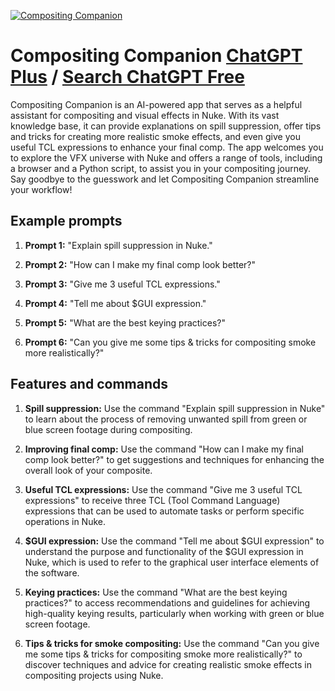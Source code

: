 
[![Compositing Companion](https://files.oaiusercontent.com/file-NJv1k7USqur4U6W0MI0ef2la?se=2123-10-17T19%3A41%3A10Z&sp=r&sv=2021-08-06&sr=b&rscc=max-age%3D31536000%2C%20immutable&rscd=attachment%3B%20filename%3Dwire%2520work%2520flow.jpg&sig=ZGCzMbY2v1eJFCGyQhy4DScfLLSoR%2BQMStPu8DsnT0g%3D)](https://chat.openai.com/g/g-y7thgE0Fs-compositing-companion)

# Compositing Companion [ChatGPT Plus](https://chat.openai.com/g/g-y7thgE0Fs-compositing-companion) / [Search ChatGPT Free](https://gptcall.net/index.html#/?search=Compositing%20Companion)

Compositing Companion is an AI-powered app that serves as a helpful assistant for compositing and visual effects in Nuke. With its vast knowledge base, it can provide explanations on spill suppression, offer tips and tricks for creating more realistic smoke effects, and even give you useful TCL expressions to enhance your final comp. The app welcomes you to explore the VFX universe with Nuke and offers a range of tools, including a browser and a Python script, to assist you in your compositing journey. Say goodbye to the guesswork and let Compositing Companion streamline your workflow!

## Example prompts

1. **Prompt 1:** "Explain spill suppression in Nuke."

2. **Prompt 2:** "How can I make my final comp look better?"

3. **Prompt 3:** "Give me 3 useful TCL expressions."

4. **Prompt 4:** "Tell me about $GUI expression."

5. **Prompt 5:** "What are the best keying practices?"

6. **Prompt 6:** "Can you give me some tips & tricks for compositing smoke more realistically?"

## Features and commands

1. **Spill suppression:** Use the command "Explain spill suppression in Nuke" to learn about the process of removing unwanted spill from green or blue screen footage during compositing.

2. **Improving final comp:** Use the command "How can I make my final comp look better?" to get suggestions and techniques for enhancing the overall look of your composite.

3. **Useful TCL expressions:** Use the command "Give me 3 useful TCL expressions" to receive three TCL (Tool Command Language) expressions that can be used to automate tasks or perform specific operations in Nuke.

4. **$GUI expression:** Use the command "Tell me about $GUI expression" to understand the purpose and functionality of the $GUI expression in Nuke, which is used to refer to the graphical user interface elements of the software.

5. **Keying practices:** Use the command "What are the best keying practices?" to access recommendations and guidelines for achieving high-quality keying results, particularly when working with green or blue screen footage.

6. **Tips & tricks for smoke compositing:** Use the command "Can you give me some tips & tricks for compositing smoke more realistically?" to discover techniques and advice for creating realistic smoke effects in compositing projects using Nuke.


